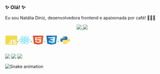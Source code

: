 ### ✨ Olá! ✨

Eu sou Natália Diniz, desenvolvedora frontend e apaixonada por café! 👩🏻‍💻

<div align="center">
  <a href="https://github.com/natdiniz">
  <img height="150em" src="https://github-readme-stats.vercel.app/api?username=natdiniz&show_icons=true&theme=material-palenight&include_all_commits=true&count_private=true"/> <img height="150em" src="https://github-readme-stats.vercel.app/api/top-langs/?username=natdiniz&layout=compact&langs_count=7&theme=material-palenight"/>
    
</div>

<div style="display: inline_block"><br>
  <img align="center" alt="nat-Js" height="30" width="40" src="https://raw.githubusercontent.com/devicons/devicon/master/icons/javascript/javascript-plain.svg">
  <img align="center" alt="nat-React" height="30" width="40" src="https://raw.githubusercontent.com/devicons/devicon/master/icons/react/react-original.svg">
  <img align="center" alt="nat-HTML" height="30" width="40" src="https://raw.githubusercontent.com/devicons/devicon/master/icons/html5/html5-original.svg">
  <img align="center" alt="nat-CSS" height="30" width="40" src="https://raw.githubusercontent.com/devicons/devicon/master/icons/css3/css3-original.svg">
  <img align="center" alt="nat-Python" height="30" width="40" src="https://raw.githubusercontent.com/devicons/devicon/master/icons/python/python-original.svg">
</div>
 
##
 
<div> 
  <a href="https://instagram.com/nataliakdiniz" target="_blank"><img src="https://img.shields.io/badge/-Instagram-%23E4405F?style=for-the-badge&logo=instagram&logoColor=white" target="_blank"></a>
  <a href = "mailto:nataliakdiniz12@gmail.com"><img src="https://img.shields.io/badge/-Gmail-%23333?style=for-the-badge&logo=gmail&logoColor=white" target="_blank"></a>
  <a href="https://www.linkedin.com/in/nataliakdiniz" target="_blank"><img src="https://img.shields.io/badge/-LinkedIn-%230077B5?style=for-the-badge&logo=linkedin&logoColor=white" target="_blank"></a> 
 
  ![Snake animation](https://github.com/natdiniz/natdiniz/blob/output/github-contribution-grid-snake.svg)
 
</div>
